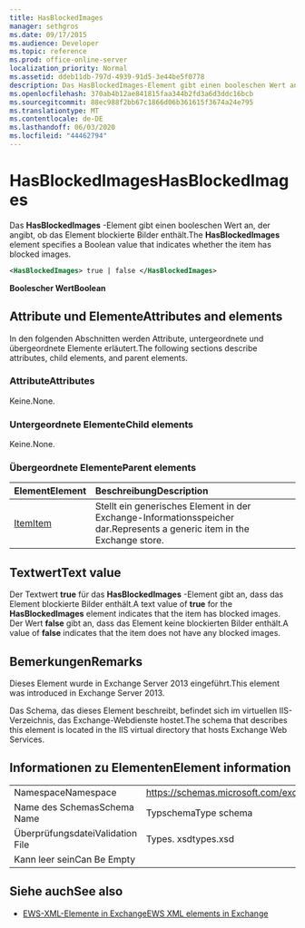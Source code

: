 ```yaml
---
title: HasBlockedImages
manager: sethgros
ms.date: 09/17/2015
ms.audience: Developer
ms.topic: reference
ms.prod: office-online-server
localization_priority: Normal
ms.assetid: ddeb11db-797d-4939-91d5-3e44be5f0778
description: Das HasBlockedImages-Element gibt einen booleschen Wert an, der angibt, ob das Element blockierte Bilder enthält.
ms.openlocfilehash: 370ab4b12ae841815faa344b2fd3a6d3ddc16bcb
ms.sourcegitcommit: 88ec988f2bb67c1866d06b361615f3674a24e795
ms.translationtype: MT
ms.contentlocale: de-DE
ms.lasthandoff: 06/03/2020
ms.locfileid: "44462794"
---
```

# <a name="hasblockedimages"></a><span data-ttu-id="78114-103">HasBlockedImages</span><span class="sxs-lookup"><span data-stu-id="78114-103">HasBlockedImages</span></span>

<span data-ttu-id="78114-104">Das **HasBlockedImages** -Element gibt einen booleschen Wert an, der angibt, ob das Element blockierte Bilder enthält.</span><span class="sxs-lookup"><span data-stu-id="78114-104">The **HasBlockedImages** element specifies a Boolean value that indicates whether the item has blocked images.</span></span> 
  
```XML
<HasBlockedImages> true | false </HasBlockedImages>
```

 <span data-ttu-id="78114-105">**Boolescher Wert**</span><span class="sxs-lookup"><span data-stu-id="78114-105">**Boolean**</span></span>
## <a name="attributes-and-elements"></a><span data-ttu-id="78114-106">Attribute und Elemente</span><span class="sxs-lookup"><span data-stu-id="78114-106">Attributes and elements</span></span>

<span data-ttu-id="78114-107">In den folgenden Abschnitten werden Attribute, untergeordnete und übergeordnete Elemente erläutert.</span><span class="sxs-lookup"><span data-stu-id="78114-107">The following sections describe attributes, child elements, and parent elements.</span></span>
  
### <a name="attributes"></a><span data-ttu-id="78114-108">Attribute</span><span class="sxs-lookup"><span data-stu-id="78114-108">Attributes</span></span>

<span data-ttu-id="78114-109">Keine.</span><span class="sxs-lookup"><span data-stu-id="78114-109">None.</span></span>
  
### <a name="child-elements"></a><span data-ttu-id="78114-110">Untergeordnete Elemente</span><span class="sxs-lookup"><span data-stu-id="78114-110">Child elements</span></span>

<span data-ttu-id="78114-111">Keine.</span><span class="sxs-lookup"><span data-stu-id="78114-111">None.</span></span>
  
### <a name="parent-elements"></a><span data-ttu-id="78114-112">Übergeordnete Elemente</span><span class="sxs-lookup"><span data-stu-id="78114-112">Parent elements</span></span>

|<span data-ttu-id="78114-113">**Element**</span><span class="sxs-lookup"><span data-stu-id="78114-113">**Element**</span></span>|<span data-ttu-id="78114-114">**Beschreibung**</span><span class="sxs-lookup"><span data-stu-id="78114-114">**Description**</span></span>|
|:-----|:-----|
|[<span data-ttu-id="78114-115">Item</span><span class="sxs-lookup"><span data-stu-id="78114-115">Item</span></span>](item.md) <br/> |<span data-ttu-id="78114-116">Stellt ein generisches Element in der Exchange-Informationsspeicher dar.</span><span class="sxs-lookup"><span data-stu-id="78114-116">Represents a generic item in the Exchange store.</span></span>  <br/> |
   
## <a name="text-value"></a><span data-ttu-id="78114-117">Textwert</span><span class="sxs-lookup"><span data-stu-id="78114-117">Text value</span></span>

<span data-ttu-id="78114-118">Der Textwert **true** für das **HasBlockedImages** -Element gibt an, dass das Element blockierte Bilder enthält.</span><span class="sxs-lookup"><span data-stu-id="78114-118">A text value of **true** for the **HasBlockedImages** element indicates that the item has blocked images.</span></span> <span data-ttu-id="78114-119">Der Wert **false** gibt an, dass das Element keine blockierten Bilder enthält.</span><span class="sxs-lookup"><span data-stu-id="78114-119">A value of **false** indicates that the item does not have any blocked images.</span></span> 
  
## <a name="remarks"></a><span data-ttu-id="78114-120">Bemerkungen</span><span class="sxs-lookup"><span data-stu-id="78114-120">Remarks</span></span>

<span data-ttu-id="78114-121">Dieses Element wurde in Exchange Server 2013 eingeführt.</span><span class="sxs-lookup"><span data-stu-id="78114-121">This element was introduced in Exchange Server 2013.</span></span>
  
<span data-ttu-id="78114-122">Das Schema, das dieses Element beschreibt, befindet sich im virtuellen IIS-Verzeichnis, das Exchange-Webdienste hostet.</span><span class="sxs-lookup"><span data-stu-id="78114-122">The schema that describes this element is located in the IIS virtual directory that hosts Exchange Web Services.</span></span>
  
## <a name="element-information"></a><span data-ttu-id="78114-123">Informationen zu Elementen</span><span class="sxs-lookup"><span data-stu-id="78114-123">Element information</span></span>

|||
|:-----|:-----|
|<span data-ttu-id="78114-124">Namespace</span><span class="sxs-lookup"><span data-stu-id="78114-124">Namespace</span></span>  <br/> |https://schemas.microsoft.com/exchange/services/2006/types  <br/> |
|<span data-ttu-id="78114-125">Name des Schemas</span><span class="sxs-lookup"><span data-stu-id="78114-125">Schema Name</span></span>  <br/> |<span data-ttu-id="78114-126">Typschema</span><span class="sxs-lookup"><span data-stu-id="78114-126">Type schema</span></span>  <br/> |
|<span data-ttu-id="78114-127">Überprüfungsdatei</span><span class="sxs-lookup"><span data-stu-id="78114-127">Validation File</span></span>  <br/> |<span data-ttu-id="78114-128">Types. xsd</span><span class="sxs-lookup"><span data-stu-id="78114-128">types.xsd</span></span>  <br/> |
|<span data-ttu-id="78114-129">Kann leer sein</span><span class="sxs-lookup"><span data-stu-id="78114-129">Can Be Empty</span></span>  <br/> ||
   
## <a name="see-also"></a><span data-ttu-id="78114-130">Siehe auch</span><span class="sxs-lookup"><span data-stu-id="78114-130">See also</span></span>



- [<span data-ttu-id="78114-131">EWS-XML-Elemente in Exchange</span><span class="sxs-lookup"><span data-stu-id="78114-131">EWS XML elements in Exchange</span></span>](ews-xml-elements-in-exchange.md)

